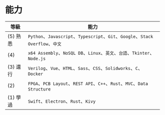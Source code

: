

# 能力

| 等級 | 能力 |
| --- | --- |
| (5) 熟悉 | `Python`、`Javascript`、`Typescript`、`Git`、`Google`、`Stack Overflow`、`中文` |
| (4)      | `x64 Assembly`、`NoSQL DB`、`Linux`、`英文`、`台語`、`Tkinter`、`Node.js` |
| (3) 還行 | `Verilog`、`Vue`、`HTML`、`Sass`、`CSS`、`Solidworks`、`C`、`Docker` |
| (2)      | `FPGA`、`PCB Layout`、`REST API`、`C++`、`Rust`、`MVC`、`Data Structure` |
| (1) 學過 | `Swift`、`Electron`、`Rust`、`Kivy` |
